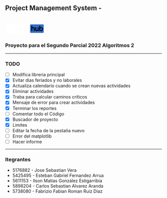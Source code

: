 ## Project Management System -
# ![alt text](https://github.com/seb5433/PMS/blob/main/images/logo.png)

### Proyecto para el Segundo Parcial 2022 Algoritmos 2
------
### TODO

- [ ] Modifica libreria principal
- [X] Evitar dias feriados y no laborales
- [X] Actualiza calendario cuando se crean nuevas actividades
- [X] Eliminar actividades
- [X] Traba para calcular caminos críticos
- [X] Mensaje de error para crear actividades
- [X] Terminar los reportes
- [ ] Comentar todo el Código
- [X] Buscador de proyecto
- [X] Limites
- [ ] Editar la fecha de la pestaña nuevo 
- [ ] Error del matplotlib
- [ ] Hacer informe

------
### Itegrantes
- 5176882 - Jose Sebastian Vera
- 5425495 - Esteban Gabriel Fernandez Arrua
- 5611153 - Ilson Matías González Estigarribia
- 5898204 - Carlos Sebastian Alvarez Aranda
- 5738080 - Fabrizio Fabian Roman Ruiz Diaz
